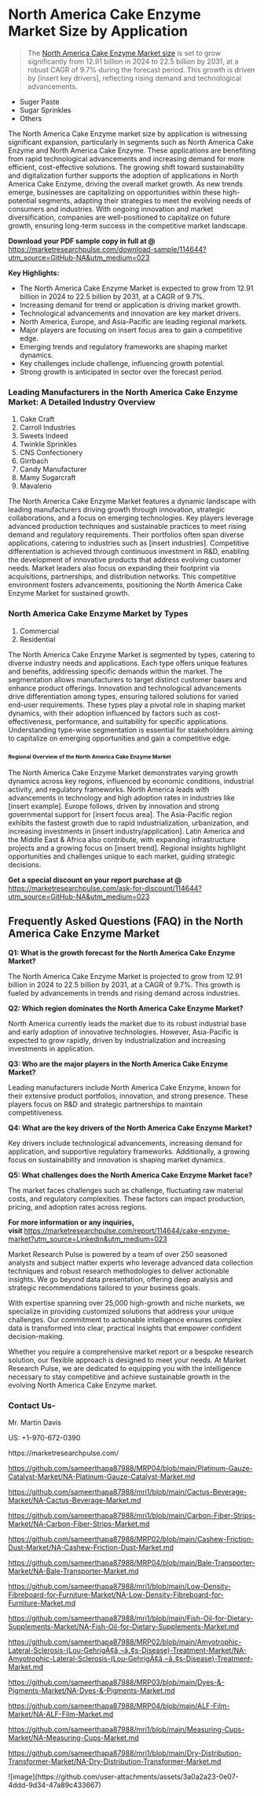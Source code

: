 <h1>North America Cake Enzyme Market&nbsp;Size by Application</h1><blockquote><p>The <a href="https://marketresearchpulse.com/download-sample/114644?utm_source=GitHub-NA&amp;utm_medium=023">North America Cake Enzyme Market size</a> is set to grow significantly from 12.91 billion in 2024 to 22.5 billion by 2031, at a robust CAGR of 9.7% during the forecast period. This growth is driven by [insert key drivers], reflecting rising demand and technological advancements.</p></blockquote><ul><li>Suger Paste<li> Sugar Sprinkles<li> Others</li></ul><p>The North America Cake Enzyme market size by application is witnessing significant expansion, particularly in segments such as North America Cake Enzyme and North America Cake Enzyme. These applications are benefiting from rapid technological advancements and increasing demand for more efficient, cost-effective solutions. The growing shift toward sustainability and digitalization further supports the adoption of applications in North America Cake Enzyme, driving the overall market growth. As new trends emerge, businesses are capitalizing on opportunities within these high-potential segments, adapting their strategies to meet the evolving needs of consumers and industries. With ongoing innovation and market diversification, companies are well-positioned to capitalize on future growth, ensuring long-term success in the competitive market landscape.</p><p><strong>Download your PDF sample copy in full at @ </strong><a href="https://marketresearchpulse.com/download-sample/114644?utm_source=GitHub-NA&amp;utm_medium=023">https://marketresearchpulse.com/download-sample/114644?utm_source=GitHub-NA&amp;utm_medium=023</a></p><p><strong>Key Highlights: </strong></p><ul><li>The North America Cake Enzyme Market is expected to grow from 12.91 billion in 2024 to 22.5 billion by 2031, at a CAGR of 9.7%.</li><li>Increasing demand for trend or application is driving market growth.</li><li>Technological advancements and innovation are key market drivers.</li><li>North America, Europe, and Asia-Pacific are leading regional markets.</li><li>Major players are focusing on insert focus area to gain a competitive edge.</li><li>Emerging trends and regulatory frameworks are shaping market dynamics.</li><li>Key challenges include challenge, influencing growth potential.</li><li>Strong growth is anticipated in sector over the forecast period.</li></ul><h3>Leading Manufacturers in the North America Cake Enzyme Market: A Detailed Industry Overview</h3><ol><li>Cake Craft</li><li>Carroll Industries</li><li>Sweets Indeed</li><li>Twinkle Sprinkles</li><li>CNS Confectionery</li><li>Girrbach</li><li>Candy Manufacturer</li><li>Mamy Sugarcraft</li><li>Mavalerio</li></ol><div class="flex max-w-full flex-col flex-grow"><div class="min-h-8 text-message flex w-full flex-col items-end gap-2 whitespace-normal break-words [.text-message+&amp;]:mt-5" dir="auto" data-message-author-role="assistant" data-message-id="fd8432e4-4910-450d-b182-61b7bfb0a01f" data-message-model-slug="gpt-4o"><div class="flex w-full flex-col gap-1 empty:hidden first:pt-[3px]"><div class="markdown prose w-full break-words dark:prose-invert light"><p>The North America Cake Enzyme Market features a dynamic landscape with leading manufacturers driving growth through innovation, strategic collaborations, and a focus on emerging technologies. Key players leverage advanced production techniques and sustainable practices to meet rising demand and regulatory requirements. Their portfolios often span diverse applications, catering to industries such as [insert industries]. Competitive differentiation is achieved through continuous investment in R&amp;D, enabling the development of innovative products that address evolving customer needs. Market leaders also focus on expanding their footprint via acquisitions, partnerships, and distribution networks. This competitive environment fosters advancements, positioning the North America Cake Enzyme Market for sustained growth.</p></div></div></div></div><h3>North America Cake Enzyme Market by Types</h3><ol><li>Commercial<li> Residential</li></ol><div class="flex max-w-full flex-col flex-grow"><div class="min-h-8 text-message flex w-full flex-col items-end gap-2 whitespace-normal break-words [.text-message+&amp;]:mt-5" dir="auto" data-message-author-role="assistant" data-message-id="084470be-0bb7-4664-bddf-5156b4f41249" data-message-model-slug="gpt-4o-mini"><div class="flex w-full flex-col gap-1 empty:hidden first:pt-[3px]"><div class="markdown prose w-full break-words dark:prose-invert light"><p>The North America Cake Enzyme Market is segmented by types, catering to diverse industry needs and applications. Each type offers unique features and benefits, addressing specific demands within the market. The segmentation allows manufacturers to target distinct customer bases and enhance product offerings. Innovation and technological advancements drive differentiation among types, ensuring tailored solutions for varied end-user requirements. These types play a pivotal role in shaping market dynamics, with their adoption influenced by factors such as cost-effectiveness, performance, and suitability for specific applications. Understanding type-wise segmentation is essential for stakeholders aiming to capitalize on emerging opportunities and gain a competitive edge.</p></div></div></div></div><h3><span style="font-size: 11px;">Regional Overview of the North America Cake Enzyme Market</span></h3><div class="flex max-w-full flex-col flex-grow"><div class="min-h-8 text-message flex w-full flex-col items-end gap-2 whitespace-normal break-words [.text-message+&amp;]:mt-5" dir="auto" data-message-author-role="assistant" data-message-id="e9038762-ce64-4e30-91c9-9bd413514231" data-message-model-slug="gpt-4o-mini"><div class="flex w-full flex-col gap-1 empty:hidden first:pt-[3px]"><div class="markdown prose w-full break-words dark:prose-invert light"><p>The North America Cake Enzyme Market demonstrates varying growth dynamics across key regions, influenced by economic conditions, industrial activity, and regulatory frameworks. North America leads with advancements in technology and high adoption rates in industries like [insert example]. Europe follows, driven by innovation and strong governmental support for [insert focus area]. The Asia-Pacific region exhibits the fastest growth due to rapid industrialization, urbanization, and increasing investments in [insert industry/application]. Latin America and the Middle East &amp; Africa also contribute, with expanding infrastructure projects and a growing focus on [insert trend]. Regional insights highlight opportunities and challenges unique to each market, guiding strategic decisions.</p></div></div></div></div><p><strong>Get a special discount on your report purchase at @ </strong><a href="https://marketresearchpulse.com/ask-for-discount/114644?utm_source=GitHub-NA&amp;utm_medium=023">https://marketresearchpulse.com/ask-for-discount/114644?utm_source=GitHub-NA&amp;utm_medium=023</a></p><h2>Frequently Asked Questions (FAQ) in the North America Cake Enzyme Market</h2><p><strong>Q1: What is the growth forecast for the North America Cake Enzyme Market?</strong></p><p>The North America Cake Enzyme Market is projected to grow from 12.91 billion in 2024 to 22.5 billion by 2031, at a CAGR of 9.7%. This growth is fueled by advancements in trends and rising demand across industries.</p><p><strong>Q2: Which region dominates the North America Cake Enzyme Market?</strong></p><p>North America currently leads the market due to its robust industrial base and early adoption of innovative technologies. However, Asia-Pacific is expected to grow rapidly, driven by industrialization and increasing investments in application.</p><p><strong>Q3: Who are the major players in the North America Cake Enzyme Market?</strong></p><p>Leading manufacturers include North America Cake Enzyme, known for their extensive product portfolios, innovation, and strong presence. These players focus on R&amp;D and strategic partnerships to maintain competitiveness.</p><p><strong>Q4: What are the key drivers of the North America Cake Enzyme Market?</strong></p><p>Key drivers include technological advancements, increasing demand for application, and supportive regulatory frameworks. Additionally, a growing focus on sustainability and innovation is shaping market dynamics.</p><p><strong>Q5: What challenges does the North America Cake Enzyme Market face?</strong></p><p>The market faces challenges such as challenge, fluctuating raw material costs, and regulatory complexities. These factors can impact production, pricing, and adoption rates across regions.</p><p><strong>For more information or any inquiries, visit&nbsp;</strong><a href="https://marketresearchpulse.com/report/114644/cake-enzyme-market?utm_source=Linkedin&utm_medium=023">https://marketresearchpulse.com/report/114644/cake-enzyme-market?utm_source=Linkedin&utm_medium=023</a></p><p>Market Research Pulse is powered by a team of over 250 seasoned analysts and subject matter experts who leverage advanced data collection techniques and robust research methodologies to deliver actionable insights. We go beyond data presentation, offering deep analysis and strategic recommendations tailored to your business goals.</p><p>With expertise spanning over 25,000 high-growth and niche markets, we specialize in providing customized solutions that address your unique challenges. Our commitment to actionable intelligence ensures complex data is transformed into clear, practical insights that empower confident decision-making.</p><p>Whether you require a comprehensive market report or a bespoke research solution, our flexible approach is designed to meet your needs. At Market Research Pulse, we are dedicated to equipping you with the intelligence necessary to stay competitive and achieve sustainable growth in the evolving North America Cake Enzyme market.</p><h3><strong>Contact Us-</strong></h3><p>Mr. Martin Davis</p><p>US: +1-970-672-0390</p><p>https://marketresearchpulse.com/</p><p><a href="https://github.com/sameerthapa87988/MRP04/blob/main/Platinum-Gauze-Catalyst-Market/NA-Platinum-Gauze-Catalyst-Market.md">https://github.com/sameerthapa87988/MRP04/blob/main/Platinum-Gauze-Catalyst-Market/NA-Platinum-Gauze-Catalyst-Market.md</a></p><p><a href="https://github.com/sameerthapa87988/mri1/blob/main/Cactus-Beverage-Market/NA-Cactus-Beverage-Market.md">https://github.com/sameerthapa87988/mri1/blob/main/Cactus-Beverage-Market/NA-Cactus-Beverage-Market.md</a></p><p><a href="https://github.com/sameerthapa87988/mri1/blob/main/Carbon-Fiber-Strips-Market/NA-Carbon-Fiber-Strips-Market.md">https://github.com/sameerthapa87988/mri1/blob/main/Carbon-Fiber-Strips-Market/NA-Carbon-Fiber-Strips-Market.md</a></p><p><a href="https://github.com/sameerthapa87988/MRP02/blob/main/Cashew-Friction-Dust-Market/NA-Cashew-Friction-Dust-Market.md">https://github.com/sameerthapa87988/MRP02/blob/main/Cashew-Friction-Dust-Market/NA-Cashew-Friction-Dust-Market.md</a></p><p><a href="https://github.com/sameerthapa87988/MRP04/blob/main/Bale-Transporter-Market/NA-Bale-Transporter-Market.md">https://github.com/sameerthapa87988/MRP04/blob/main/Bale-Transporter-Market/NA-Bale-Transporter-Market.md</a></p><p><a href="https://github.com/sameerthapa87988/mri1/blob/main/Low-Density-Fibreboard-for-Furniture-Market/NA-Low-Density-Fibreboard-for-Furniture-Market.md">https://github.com/sameerthapa87988/mri1/blob/main/Low-Density-Fibreboard-for-Furniture-Market/NA-Low-Density-Fibreboard-for-Furniture-Market.md</a></p><p><a href="https://github.com/sameerthapa87988/mri1/blob/main/Fish-Oil-for-Dietary-Supplements-Market/NA-Fish-Oil-for-Dietary-Supplements-Market.md">https://github.com/sameerthapa87988/mri1/blob/main/Fish-Oil-for-Dietary-Supplements-Market/NA-Fish-Oil-for-Dietary-Supplements-Market.md</a></p><p><a href="https://github.com/sameerthapa87988/MRP02/blob/main/Amyotrophic-Lateral-Sclerosis-(Lou-GehrigÃ¢â‚¬â„¢s-Disease)-Treatment-Market/NA-Amyotrophic-Lateral-Sclerosis-(Lou-GehrigÃ¢â‚¬â„¢s-Disease)-Treatment-Market.md">https://github.com/sameerthapa87988/MRP02/blob/main/Amyotrophic-Lateral-Sclerosis-(Lou-GehrigÃ¢â‚¬â„¢s-Disease)-Treatment-Market/NA-Amyotrophic-Lateral-Sclerosis-(Lou-GehrigÃ¢â‚¬â„¢s-Disease)-Treatment-Market.md</a></p><p><a href="https://github.com/sameerthapa87988/MRP03/blob/main/Dyes-&-Pigments-Market/NA-Dyes-&-Pigments-Market.md">https://github.com/sameerthapa87988/MRP03/blob/main/Dyes-&-Pigments-Market/NA-Dyes-&-Pigments-Market.md</a></p><p><a href="https://github.com/sameerthapa87988/MRP04/blob/main/ALF-Film-Market/NA-ALF-Film-Market.md">https://github.com/sameerthapa87988/MRP04/blob/main/ALF-Film-Market/NA-ALF-Film-Market.md</a></p><p><a href="https://github.com/sameerthapa87988/mri1/blob/main/Measuring-Cups-Market/NA-Measuring-Cups-Market.md">https://github.com/sameerthapa87988/mri1/blob/main/Measuring-Cups-Market/NA-Measuring-Cups-Market.md</a></p><p><a href="https://github.com/sameerthapa87988/mri1/blob/main/Dry-Distribution-Transformer-Market/NA-Dry-Distribution-Transformer-Market.md">https://github.com/sameerthapa87988/mri1/blob/main/Dry-Distribution-Transformer-Market/NA-Dry-Distribution-Transformer-Market.md</a></p>
![image](https://github.com/user-attachments/assets/3a0a2a23-0e07-4ddd-9d34-47a89c433667)
